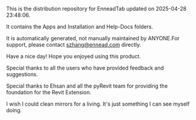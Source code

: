 This is the distribution repository for EnneadTab updated on 2025-04-28 23:48:06.

It contains the Apps and Installation and Help-Docs folders.

It is automatically generated, not manually maintained by ANYONE.For support, please contact szhang@ennead.com directly.

Have a nice day! Hope you enjoyed using this product.

Special thanks to all the users who have provided feedback and suggestions.

Special thanks to Ehsan and all the pyRevit team for providing the foundation for the Revit Extension.






I wish I could clean mirrors for a living. It's just something I can see myself doing.